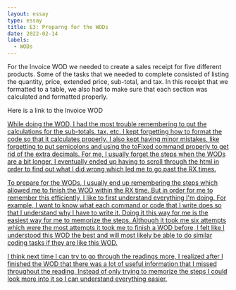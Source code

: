 ```yaml
---
layout: essay
type: essay
title: E3: Preparng for the WODs
date: 2022-02-14
labels:
  - WODs
---
```


<p> For the Invoice WOD we needed to create a sales receipt for five different products. Some of the tasks that we needed to complete consisted of listing the quantity, price, extended price, sub-total, and tax. In this receipt that we formatted to a table, we also had to make sure that each section was calculated and formatted properly. </p>

<p> Here is a link to the Invoice WOD<a href="https://dport96.github.io/ITM352/morea/060.expressions-operators/experience-invoice1.html"> </p>

<p> While doing the WOD, I had the most trouble remembering to put the calculations for the sub-totals, tax, etc. I kept forgetting how to format the code so that it calculates properly. I also kept having minor mistakes, like forgetting to put semicolons and using the toFixed command properly to get rid of the extra decimals. For me, I usually forget the steps when the WODs are a bit longer. I eventually ended up having to scroll through the html in order to find out what I did wrong which led me to go past the RX times. </p>

<p> To prepare for the WODs, I usually end up remembering the steps which allowed me to finish the WOD within the RX time. But in order for me to remember this efficiently, I like to first understand everything I'm doing. For example, I want to know what each command or code that I write does so that I understand why I have to write it. Doing it this way for me is the easiest way for me to memorize the steps. Although it took me six attempts which were the most attempts it took me to finish a WOD before, I felt like I understood this WOD the best and will most likely be able to do similar coding tasks if they are like this WOD. </p>

<p> I think next time I can try to go through the readings more, I realized after I finished the WOD that there was a lot of useful information that I missed throughout the reading. Instead of only trying to memorize the steps I could look more into it so I can understand everything easier. </p>
